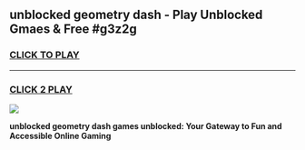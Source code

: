 
## unblocked geometry dash - Play Unblocked Gmaes & Free #g3z2g
<h3>
<a href="https://news.freeplayer.one?title=unblocked_geometry_dash&ref=26F">CLICK TO PLAY</a></h3>
<hr>

<h3>
<a href="https://news.freeplayer.one?title=unblocked_geometry_dash&ref=26F">CLICK 2 PLAY</a>
  
</h3>

<a href="https://news.freeplayer.one?title=unblocked_geometry_dash&ref=26F/"><img src="https://clearcache.store/games.png"></a>


**unblocked geometry dash games unblocked: Your Gateway to Fun and Accessible Online Gaming**
